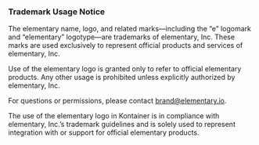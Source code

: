 ### Trademark Usage Notice

The elementary name, logo, and related marks—including the “e” logomark and “elementary” logotype—are trademarks of elementary, Inc. These marks are used exclusively to represent official products and services of elementary, Inc.

Use of the elementary logo is granted only to refer to official elementary products. Any other usage is prohibited unless explicitly authorized by elementary, Inc.

For questions or permissions, please contact [brand@elementary.io](mailto:brand@elementary.io).

The use of the elementary logo in Kontainer is in compliance with elementary, Inc.’s trademark guidelines and is solely used to represent integration with or support for official elementary products.
